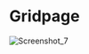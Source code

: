 # Gridpage

![Screenshot_7](https://github.com/user-attachments/assets/d6039f8a-1e22-45e0-9ebf-3ecd2aeac189)
